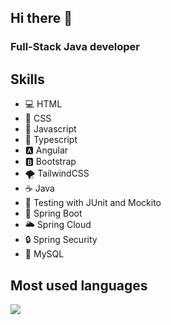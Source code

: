 ## Hi there 👋

### Full-Stack Java developer

## Skills

- 💻 HTML
- 🎨 CSS
- 🚀 Javascript
- 💼 Typescript
- 🅰️ Angular
- 🅱️ Bootstrap
- 🌪️ TailwindCSS
- ☕ Java
- 🧪 Testing with JUnit and Mockito
- 🌱 Spring Boot
- 🌥️ Spring Cloud
- 🔒 Spring Security
- 🐬 MySQL

## Most used languages

![](https://github-readme-stats.vercel.app/api/top-langs/?username=juanpi8345&layout=compact&langs_count=6&theme=dark)

  
<!--
**juanpi8345/juanpi8345** is a ✨ _special_ ✨ repository because its `README.md` (this file) appears on your GitHub profile.

Here are some ideas to get you started:

- 🔭 I’m currently working on ...
- 🌱 I’m currently learning ...
- 👯 I’m looking to collaborate on ...
- 🤔 I’m looking for help with ...
- 💬 Ask me about ...
- 📫 How to reach me: ...
- 😄 Pronouns: ...
- ⚡ Fun fact: ...
-->
